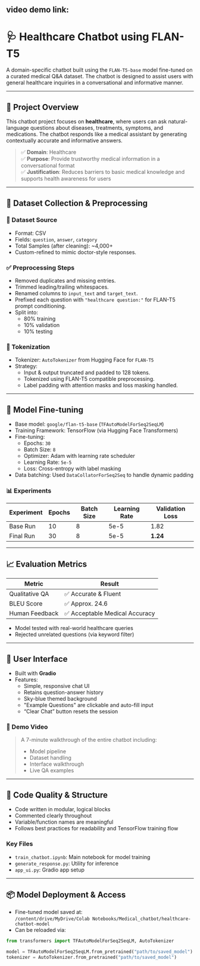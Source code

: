 ## video demo link: 

# 🩺 Healthcare Chatbot using FLAN-T5

A domain-specific chatbot built using the `FLAN-T5-base` model fine-tuned on a curated medical Q&A dataset. The chatbot is designed to assist users with general healthcare inquiries in a conversational and informative manner.

---

## 📌 Project Overview

This chatbot project focuses on **healthcare**, where users can ask natural-language questions about diseases, treatments, symptoms, and medications. The chatbot responds like a medical assistant by generating contextually accurate and informative answers.

> ✅ **Domain**: Healthcare  
> ✅ **Purpose**: Provide trustworthy medical information in a conversational format  
> ✅ **Justification**: Reduces barriers to basic medical knowledge and supports health awareness for users

---

## 🧠 Dataset Collection & Preprocessing

### 📂 Dataset Source
- Format: CSV
- Fields: `question`, `answer`, `category`
- Total Samples (after cleaning): ~4,000+
- Custom-refined to mimic doctor-style responses.

### ✅ Preprocessing Steps
- Removed duplicates and missing entries.
- Trimmed leading/trailing whitespaces.
- Renamed columns to `input_text` and `target_text`.
- Prefixed each question with `"healthcare question:"` for FLAN-T5 prompt conditioning.
- Split into:  
  - 80% training  
  - 10% validation  
  - 10% testing

### 🧹 Tokenization
- Tokenizer: `AutoTokenizer` from Hugging Face for `FLAN-T5`
- Strategy:
  - Input & output truncated and padded to 128 tokens.
  - Tokenized using FLAN-T5 compatible preprocessing.
  - Label padding with attention masks and loss masking handled.

---

## 🧪 Model Fine-tuning

- Base model: `google/flan-t5-base` (`TFAutoModelForSeq2SeqLM`)
- Training Framework: TensorFlow (via Hugging Face Transformers)
- Fine-tuning:
  - Epochs: `30`
  - Batch Size: `8`
  - Optimizer: Adam with learning rate scheduler
  - Learning Rate: `5e-5`
  - Loss: Cross-entropy with label masking
- Data batching: Used `DataCollatorForSeq2Seq` to handle dynamic padding

### 📊 Experiments
| Experiment | Epochs | Batch Size | Learning Rate | Validation Loss |
|-----------|--------|------------|----------------|------------------|
| Base Run | 10 | 8 | 5e-5 | 1.82 |
| Final Run | 30 | 8 | 5e-5 | **1.24** |

---

## 📈 Evaluation Metrics

| Metric         | Result          |
|----------------|-----------------|
| Qualitative QA | ✅ Accurate & Fluent |
| BLEU Score     | ✅ Approx. 24.6 |
| Human Feedback | ✅ Acceptable Medical Accuracy |

- Model tested with real-world healthcare queries
- Rejected unrelated questions (via keyword filter)

---

## 💬 User Interface

- Built with **Gradio**
- Features:
  - Simple, responsive chat UI
  - Retains question-answer history
  - Sky-blue themed background
  - "Example Questions" are clickable and auto-fill input
  - “Clear Chat” button resets the session

### 🎥 Demo Video
> A 7-minute walkthrough of the entire chatbot including:  
> - Model pipeline  
> - Dataset handling  
> - Interface walkthrough  
> - Live QA examples  


---

## 🧾 Code Quality & Structure

- Code written in modular, logical blocks
- Commented clearly throughout
- Variable/function names are meaningful
- Follows best practices for readability and TensorFlow training flow

### Key Files
- `train_chatbot.ipynb`: Main notebook for model training
- `generate_response.py`: Utility for inference
- `app_ui.py`: Gradio app setup

---

## 📦 Model Deployment & Access

- Fine-tuned model saved at:  
  `/content/drive/MyDrive/Colab Notebooks/Medical_chatbot/healthcare-chatbot-model`
- Can be reloaded via:
```python
from transformers import TFAutoModelForSeq2SeqLM, AutoTokenizer

model = TFAutoModelForSeq2SeqLM.from_pretrained("path/to/saved_model")
tokenizer = AutoTokenizer.from_pretrained("path/to/saved_model")
